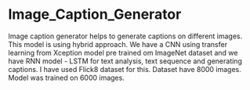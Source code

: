 # Image_Caption_Generator

Image caption generator helps to generate captions on different images. This model is using hybrid approach. 
We have a CNN using transfer learning from Xception model pre trained om ImageNet dataset and we have RNN model - LSTM for text analysis, text sequence and generating captions.
I have used Flick8 dataset for this. Dataset have 8000 images. Model was trained on 6000 images. 
